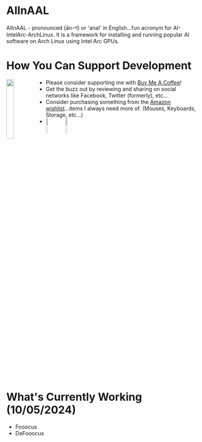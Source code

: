 # AIInAAL
AIInAAL - pronounced (ān-ᵊl) or 'anal' in English...fun acronym for AI-IntelArc-ArchLinux. It is a framework for installing and running popular AI software on Arch Linux using Intel Arc GPUs.

# How You Can Support Development  

[<img align="left" width="20%" src="https://media.giphy.com/media/hXMGQqJFlIQMOjpsKC/giphy.gif">](https://bmc.link/OCD_Insomniac)  

*    Please consider supporting me with [Buy Me A Coffee](https://bmc.link/OCD_Insomniac)!
*    Get the buzz out by reviewing and sharing on social networks like Facebook, Twitter (formerly), etc...
*    Consider purchasing something from the [Amazon wishlist](https://www.amazon.com/hz/wishlist/ls/25OBUY6VTN1C8?ref_=wl_share)...items I always need more of. (Mouses, Keyboards, Storage, etc...)
*    [<img align="left" width="10%" src="https://m.media-amazon.com/images/I/41CMZ4XoAJL._SS135_.jpg">](https://www.amazon.com/hz/wishlist/ls/25OBUY6VTN1C8?ref_=wl_share) [<img align="left" width="10%" src="https://i.etsystatic.com/49605844/r/il/d7369b/5752403283/il_640xN.5752403283_m6wa.jpg">](https://www.etsy.com/shop/JTGreshamExclusives)
<br clear="left"/>

# What's Currently Working (10/05/2024)
*   Fooocus
*   DeFooocus

